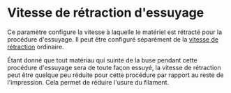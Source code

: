 Vitesse de rétraction d'essuyage
====
Ce paramètre configure la vitesse à laquelle le matériel est rétracté pour la procédure d'essuyage. Il peut être configuré séparément de la [vitesse de rétraction](../travel/retraction_retract_speed.md) ordinaire.

Étant donné que tout matériau qui suinte de la buse pendant cette procédure d'essuyage sera de toute façon essuyé, la vitesse de rétraction peut être quelque peu réduite pour cette procédure par rapport au reste de l'impression. Cela permet de réduire l'usure du filament.
